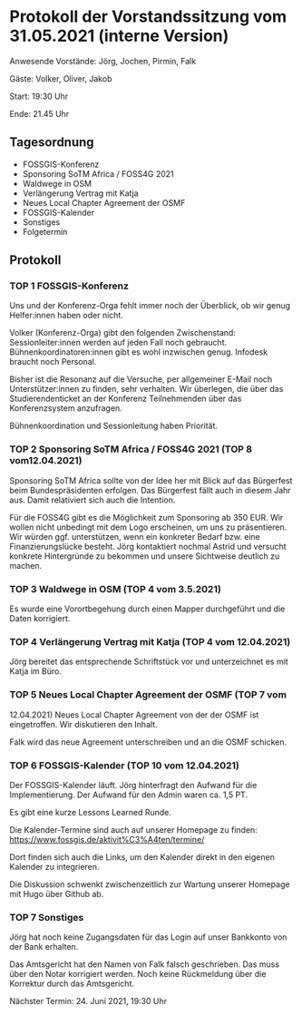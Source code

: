 # Protokoll der Vorstandssitzung vom 31.05.2021 (interne Version)

Anwesende Vorstände: Jörg, Jochen, Pirmin, Falk

Gäste: Volker, Oliver, Jakob

Start: 19:30 Uhr

Ende: 21.45 Uhr

## Tagesordnung

- FOSSGIS-Konferenz
- Sponsoring SoTM Africa / FOSS4G 2021
- Waldwege in OSM
- Verlängerung Vertrag mit Katja
- Neues Local Chapter Agreement der OSMF
- FOSSGIS-Kalender
- Sonstiges
- Folgetermin


## Protokoll

### TOP 1 FOSSGIS-Konferenz
Uns und der Konferenz-Orga fehlt immer noch der Überblick, ob wir genug Helfer:innen haben oder nicht.

Volker (Konferenz-Orga) gibt den folgenden Zwischenstand:
Sessionleiter:innen werden auf jeden Fall noch gebraucht.
Bühnenkoordinatoren:innen gibt es wohl inzwischen genug.
Infodesk braucht noch Personal.

Bisher ist die Resonanz auf die Versuche, per allgemeiner E-Mail noch
Unterstützer:innen zu finden, sehr verhalten. Wir überlegen, die über das
Studierendenticket an der Konferenz Teilnehmenden über das
Konferenzsystem anzufragen.

Bühnenkoordination und Sessionleitung haben Priorität.

### TOP 2 Sponsoring SoTM Africa / FOSS4G 2021 (TOP 8 vom12.04.2021)
Sponsoring SoTM Africa sollte von der Idee her mit Blick auf das
Bürgerfest beim Bundespräsidenten erfolgen. Das Bürgerfest fällt auch
in diesem Jahr aus. Damit relativiert sich auch die Intention.

Für die FOSS4G gibt es die Möglichkeit zum Sponsoring ab 350 EUR. Wir
wollen nicht unbedingt mit dem Logo erscheinen, um uns zu
präsentieren. Wir würden ggf. unterstützen, wenn ein konkreter Bedarf
bzw. eine Finanzierungslücke besteht. Jörg kontaktiert nochmal Astrid
und versucht konkrete Hintergründe zu bekommen und unsere Sichtweise
deutlich zu machen.

### TOP 3 Waldwege in OSM (TOP 4 vom 3.5.2021)
Es wurde eine Vorortbegehung durch einen Mapper durchgeführt und die
Daten korrigiert.

### TOP 4 Verlängerung Vertrag mit Katja (TOP 4 vom 12.04.2021)
Jörg bereitet das entsprechende Schriftstück vor und unterzeichnet es
mit Katja im Büro.

### TOP 5 Neues Local Chapter Agreement der OSMF (TOP 7 vom
12.04.2021) Neues Local Chapter Agreement von der der OSMF ist
eingetroffen. Wir diskutieren den Inhalt.

Falk wird das neue Agreement unterschreiben und an die OSMF schicken.

### TOP 6 FOSSGIS-Kalender (TOP 10 vom 12.04.2021)
Der FOSSGIS-Kalender läuft. Jörg hinterfragt den Aufwand für die
Implementierung. Der Aufwand für den Admin waren ca. 1,5 PT.

Es gibt eine kurze Lessons Learned Runde.

Die Kalender-Termine sind auch auf unserer Homepage zu finden:
https://www.fossgis.de/aktivit%C3%A4ten/termine/

Dort finden sich auch die Links, um den Kalender direkt in den eigenen
Kalender zu integrieren.

Die Diskussion schwenkt zwischenzeitlich zur Wartung unserer Homepage
mit Hugo über Github ab.

### TOP 7 Sonstiges
Jörg hat noch keine Zugangsdaten für das Login auf
unser Bankkonto von der Bank erhalten.

Das Amtsgericht hat den Namen von Falk falsch geschrieben. Das muss
über den Notar korrigiert werden. Noch keine Rückmeldung über die
Korrektur durch das Amtsgericht.


Nächster Termin: 24. Juni 2021, 19:30 Uhr